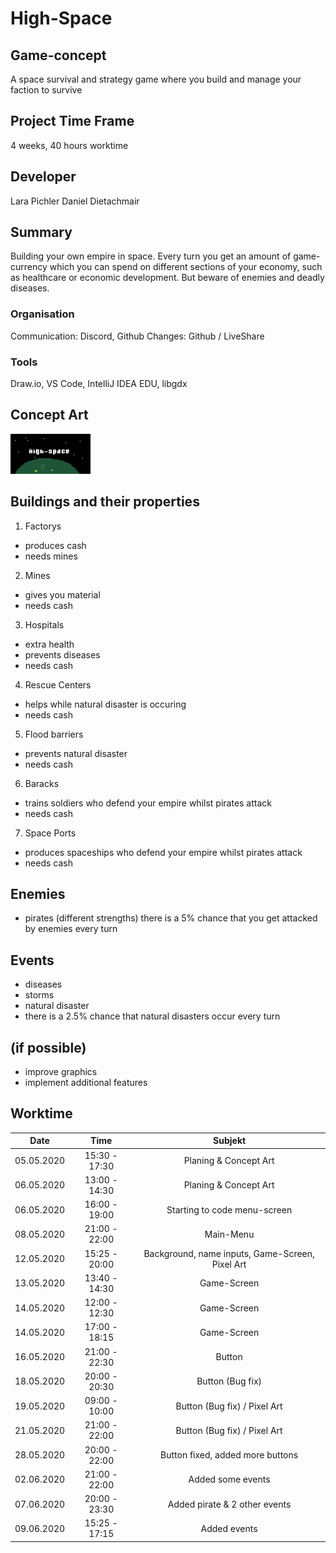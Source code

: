 # High-Space

## Game-concept
A space survival and strategy game where you build and manage your faction to survive


## Project Time Frame
4 weeks, 40 hours worktime

## Developer
Lara Pichler
Daniel Dietachmair

## Summary
Building your own empire in space. Every turn you get an amount of game-currency which you can spend on
different sections of your economy, such as healthcare or economic development. But beware of enemies and deadly diseases.

### Organisation
Communication: Discord, Github
Changes: Github / LiveShare

### Tools
Draw.io, VS Code, IntelliJ IDEA EDU, libgdx

## Concept Art
<img src="/img/cover.png" alt="Front Cover" title="Cover" style="width = 600px;"/>

## Buildings and their properties
1. Factorys
+ produces cash
+ needs mines
2. Mines
+ gives you material
+ needs cash
3. Hospitals
+ extra health
+ prevents diseases
+ needs cash
4. Rescue Centers
+ helps while natural disaster is occuring
+ needs cash
5. Flood barriers
+ prevents natural disaster
+ needs cash
6. Baracks
+ trains soldiers who defend your empire whilst pirates attack
+ needs cash
7. Space Ports
+ produces spaceships who defend your empire whilst pirates attack
+ needs cash

## Enemies
+ pirates (different strengths)
there is a 5% chance that you get attacked by enemies every turn

## Events
+ diseases
+ storms
+ natural disaster
+ there is a 2.5% chance that natural disasters occur every turn

## (if possible)
+ improve graphics
+ implement additional features

## Worktime

| Date          | Time          | Subjekt                                           |
| ------------- |:-------------:|:-------------------------------------------------:|
| 05.05.2020    | 15:30 - 17:30 | Planing & Concept Art                             |
| 06.05.2020    | 13:00 - 14:30 | Planing & Concept Art                             |
| 06.05.2020    | 16:00 - 19:00 | Starting to code menu-screen                      |
| 08.05.2020    | 21:00 - 22:00 | Main-Menu                                         |
| 12.05.2020    | 15:25 - 20:00 | Background, name inputs, Game-Screen, Pixel Art   |
| 13.05.2020    | 13:40 - 14:30 | Game-Screen                                       |
| 14.05.2020    | 12:00 - 12:30 | Game-Screen                                       |
| 14.05.2020    | 17:00 - 18:15 | Game-Screen                                       |
| 16.05.2020    | 21:00 - 22:30 | Button                                            |
| 18.05.2020    | 20:00 - 20:30 | Button (Bug fix)                                  |
| 19.05.2020    | 09:00 - 10:00 | Button (Bug fix) / Pixel Art                      |
| 21.05.2020    | 21:00 - 22:00 | Button (Bug fix) / Pixel Art                      |
| 28.05.2020    | 20:00 - 22:00 | Button fixed, added more buttons                  |
| 02.06.2020    | 21:00 - 22:00 | Added some events                                 |
| 07.06.2020    | 20:00 - 23:30 | Added pirate & 2 other events                     |
| 09.06.2020    | 15:25 - 17:15 | Added events                                      |
